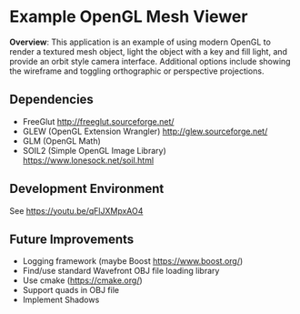 # Example OpenGL Mesh Viewer

**Overview**:
This application is an example of using modern OpenGL to render a textured mesh object,
light the object with a key and fill light, and provide an orbit style camera interface.
Additional options include showing the wireframe and toggling orthographic or perspective
projections.


## Dependencies

- FreeGlut http://freeglut.sourceforge.net/
- GLEW (OpenGL Extension Wrangler) http://glew.sourceforge.net/
- GLM (OpenGL Math)
- SOIL2 (Simple OpenGL Image Library) https://www.lonesock.net/soil.html


## Development Environment

See https://youtu.be/qFlJXMpxAO4


## Future Improvements

- Logging framework (maybe Boost https://www.boost.org/)
- Find/use standard Wavefront OBJ file loading library
- Use cmake (https://cmake.org/)
- Support quads in OBJ file
- Implement Shadows
